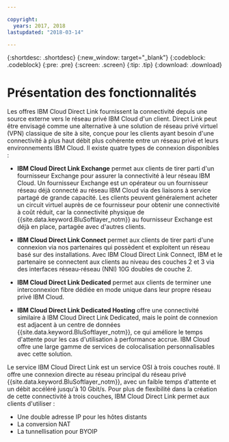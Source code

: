 ```yaml
---

copyright:
  years: 2017, 2018
lastupdated: "2018-03-14"

---
```


{:shortdesc: .shortdesc}
{:new_window: target="_blank"}
{:codeblock: .codeblock}
{:pre: .pre}
{:screen: .screen}
{:tip: .tip}
{:download: .download}

# Présentation des fonctionnalités

Les offres IBM Cloud Direct Link fournissent la connectivité depuis une source externe vers le réseau privé IBM Cloud d'un client. Direct Link peut être envisagé comme une alternative à une solution de réseau privé virtuel (VPN) classique de site à site, conçue pour les clients ayant besoin d'une connectivité à plus haut débit plus cohérente entre un réseau privé et leurs environnements IBM Cloud. Il existe quatre types de connexion disponibles :
 
 * **IBM Cloud Direct Link Exchange** permet aux clients de tirer parti d'un fournisseur Exchange pour assurer la connectivité à leur réseau IBM Cloud. Un fournisseur Exchange est un opérateur ou un fournisseur réseau déjà connecté au réseau IBM Cloud via des liaisons à service partagé de grande capacité. Les clients peuvent généralement acheter un circuit virtuel auprès de ce fournisseur pour obtenir une connectivité à coût réduit, car la connectivité physique de {{site.data.keyword.BluSoftlayer_notm}} au fournisseur Exchange est déjà en place, partagée avec d'autres clients.
 
 * **IBM Cloud Direct Link Connect** permet aux clients de tirer parti d'une connexion via nos partenaires qui possèdent et exploitent un réseau basé sur des installations. Avec IBM Cloud Direct Link Connect, IBM et le partenaire se connectent aux clients au niveau des couches 2 et 3 via des interfaces réseau-réseau (NNI) 10G doubles de couche 2.
 
 * **IBM Cloud Direct Link Dedicated** permet aux clients de terminer une interconnexion fibre dédiée en mode unique dans leur propre réseau privé IBM Cloud.
 
 * **IBM Cloud Direct Link Dedicated Hosting** offre une connectivité similaire à IBM Cloud Direct Link Dedicated, mais le point de connexion est adjacent à un centre de données {{site.data.keyword.BluSoftlayer_notm}}, ce qui améliore le temps d'attente pour les cas d'utilisation à performance accrue. IBM Cloud offre une large gamme de services de colocalisation personnalisables avec cette solution.
  
Le service IBM Cloud Direct Link est un service OSI à trois couches routé. Il offre une connexion directe au réseau principal du réseau privé {{site.data.keyword.BluSoftlayer_notm}}, avec un faible temps d'attente et un débit accéléré jusqu'à 10 Gbit/s.
Pour plus de flexibilité dans la création de cette connectivité à trois couches, IBM Cloud Direct Link permet aux clients d'utiliser :
 * Une double adresse IP pour les hôtes distants
 * La conversion NAT
 * La tunnellisation pour BYOIP
